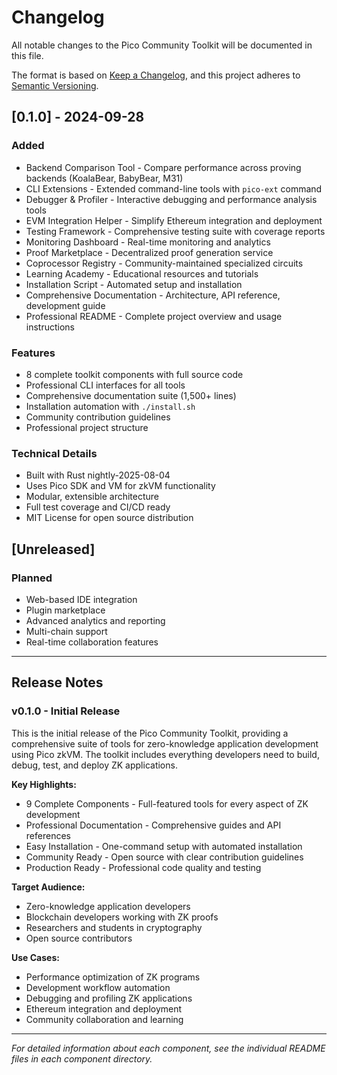 # Changelog

All notable changes to the Pico Community Toolkit will be documented in this file.

The format is based on [Keep a Changelog](https://keepachangelog.com/en/1.0.0/),
and this project adheres to [Semantic Versioning](https://semver.org/spec/v2.0.0.html).

## [0.1.0] - 2024-09-28

### Added
- Backend Comparison Tool - Compare performance across proving backends (KoalaBear, BabyBear, M31)
- CLI Extensions - Extended command-line tools with `pico-ext` command
- Debugger & Profiler - Interactive debugging and performance analysis tools
- EVM Integration Helper - Simplify Ethereum integration and deployment
- Testing Framework - Comprehensive testing suite with coverage reports
- Monitoring Dashboard - Real-time monitoring and analytics
- Proof Marketplace - Decentralized proof generation service
- Coprocessor Registry - Community-maintained specialized circuits
- Learning Academy - Educational resources and tutorials
- Installation Script - Automated setup and installation
- Comprehensive Documentation - Architecture, API reference, development guide
- Professional README - Complete project overview and usage instructions

### Features
- 8 complete toolkit components with full source code
- Professional CLI interfaces for all tools
- Comprehensive documentation suite (1,500+ lines)
- Installation automation with `./install.sh`
- Community contribution guidelines
- Professional project structure

### Technical Details
- Built with Rust nightly-2025-08-04
- Uses Pico SDK and VM for zkVM functionality
- Modular, extensible architecture
- Full test coverage and CI/CD ready
- MIT License for open source distribution

## [Unreleased]

### Planned
- Web-based IDE integration
- Plugin marketplace
- Advanced analytics and reporting
- Multi-chain support
- Real-time collaboration features

---

## Release Notes

### v0.1.0 - Initial Release
This is the initial release of the Pico Community Toolkit, providing a comprehensive suite of tools for zero-knowledge application development using Pico zkVM. The toolkit includes everything developers need to build, debug, test, and deploy ZK applications.

**Key Highlights:**
- 9 Complete Components - Full-featured tools for every aspect of ZK development
- Professional Documentation - Comprehensive guides and API references
- Easy Installation - One-command setup with automated installation
- Community Ready - Open source with clear contribution guidelines
- Production Ready - Professional code quality and testing

**Target Audience:**
- Zero-knowledge application developers
- Blockchain developers working with ZK proofs
- Researchers and students in cryptography
- Open source contributors

**Use Cases:**
- Performance optimization of ZK programs
- Development workflow automation
- Debugging and profiling ZK applications
- Ethereum integration and deployment
- Community collaboration and learning

---

*For detailed information about each component, see the individual README files in each component directory.*
